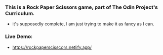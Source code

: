 ### This is a Rock Paper Scissors game, part of The Odin Project's Curriculum.

- it's supposedly complete, I am just trying to make it as fancy as I can.

### Live Demo:
- https://rockpaperscisscors.netlify.app/